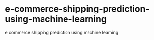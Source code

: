 # e-commerce-shipping-prediction-using-machine-learning
e commerce shipping prediction using machine learning
